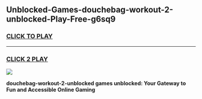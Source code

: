 
## Unblocked-Games-douchebag-workout-2-unblocked-Play-Free-g6sq9
<h3>
<a href="https://premium76.site?title=douchebag-workout-2-unblocked&ref=23A">CLICK TO PLAY</a></h3>
<hr>

<h3>
<a href="https://premium76.site?title=douchebag-workout-2-unblocked&ref=23A">CLICK 2 PLAY</a>
  
</h3>

<a href="https://premium76.site?title=douchebag-workout-2-unblocked&ref=23A"><img src="https://clearcache.store/games.png"></a>


**douchebag-workout-2-unblocked games unblocked: Your Gateway to Fun and Accessible Online Gaming**

